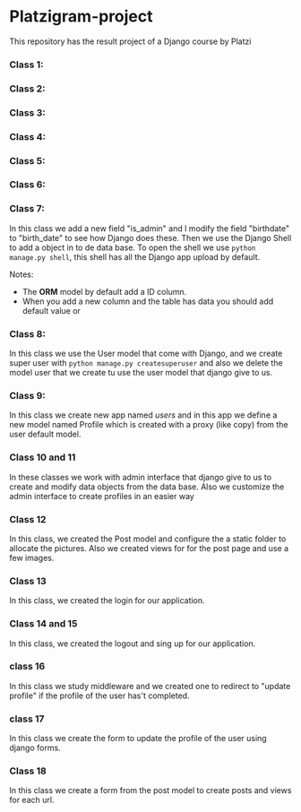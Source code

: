 # Platzigram-project
This repository has the result project of a Django course 
by Platzi


### Class 1:
### Class 2:
### Class 3:
### Class 4:
### Class 5:
### Class 6:
### Class 7:
In this class we add a new field "is_admin" and I modify the field 
"birthdate" to "birth_date" to see how Django does these.
Then we use the Django Shell to add a object in to de data base. 
To open the shell we use `python manage.py shell`, this shell has 
all the Django app upload by default.

Notes:
- The **ORM** model by default add a ID column.
- When you add a new column and the table has data you should add default value or 

### Class 8:

In this class we use the User model that come with Django, and we
create super user with `python manage.py createsuperuser` and also
we delete the model user that we create tu use the user model that
django give to us.

### Class 9:

In this class we create new app named _users_ and in this app we
define a new model named Profile which is created with a proxy 
(like copy) from the user default model.

### Class 10 and 11

In these classes we work with admin interface that django give to
us to create and modify data objects from the data base. Also we
customize the admin interface to create profiles in an easier way

### Class 12 
In this class, we created the Post model and configure the a 
static folder to allocate the pictures. Also we created views for
for the post page and use a few images.

### Class 13
In this class, we created the login for our application.

### Class 14 and 15

In this class, we created the logout and sing up for our 
application.

### class 16 
In this class we study middleware and we created one to redirect
to "update profile" if the profile of the user has't completed.

### class 17
In this class we create the form to update the profile of the
user using django forms.

### Class 18
In this class we create a form from the post model to 
create posts and views for each url.
